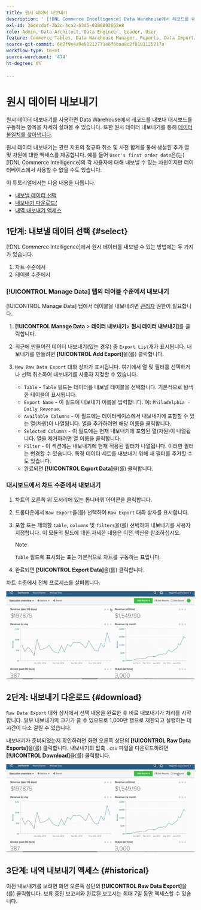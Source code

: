 ```yaml
---
title: 원시 데이터 내보내기
description: ' [!DNL Commerce Intelligence] Data Warehouse에서 레코드를 내보내 대시보드를 구동하는 항목을 자세히 살펴보는 방법에 대해 알아봅니다.'
exl-id: 26decdaf-2b2c-4ca2-b3d5-0386892662e8
role: Admin, Data Architect, Data Engineer, Leader, User
feature: Commerce Tables, Data Warehouse Manager, Reports, Data Import/Export
source-git-commit: 6e2f9e4a9e91212771e6f6baa8c2f8101125217a
workflow-type: tm+mt
source-wordcount: '474'
ht-degree: 0%

---
```


# 원시 데이터 내보내기

원시 데이터 내보내기를 사용하면 Data Warehouse에서 레코드를 내보내 대시보드를 구동하는 항목을 자세히 살펴볼 수 있습니다. 또한 원시 데이터 내보내기를 통해 [데이터 불일치를 찾아냅니다](https://experienceleague.adobe.com/docs/commerce-knowledge-base/kb/troubleshooting/miscellaneous/using-data-exports-to-pinpoint-discrepancies.html).

원시 데이터 내보내기는 관련 지표의 정규화 취소 및 사전 합계를 통해 생성된 추가 열 및 차원에 대한 액세스를 제공합니다. 예를 들어 `User's first order date`은(는) [!DNL Commerce Intelligence]의 각 사용자에 대해 내보낼 수 있는 차원이지만 데이터베이스에서 사용할 수 없을 수도 있습니다.

이 튜토리얼에서는 다음 내용을 다룹니다.

* [내보낼 데이터 선택](#select)
* [내보내기 다운로드(](#download)
* [내역 내보내기 액세스](#historical)

## 1단계: 내보낼 데이터 선택 {#select}

[!DNL Commerce Intelligence]에서 원시 데이터를 내보낼 수 있는 방법에는 두 가지가 있습니다.

1. 차트 수준에서
1. 테이블 수준에서

### [!UICONTROL Manage Data] 탭의 테이블 수준에서 내보내기

[!UICONTROL Manage Data] 탭에서 테이블을 내보내려면 [관리자](../administrator/user-management/user-management.md) 권한이 필요합니다.

1. **[!UICONTROL Manage Data** > **&#x200B;데이터 내보내기&#x200B;**> **원시 데이터 내보내기]**&#x200B;를 클릭합니다.
1. 최근에 만들어진 데이터 내보내기(있는 경우) 중 `Export List`개가 표시됩니다. 내보내기를 만들려면 **[!UICONTROL Add Export]**&#x200B;을(를) 클릭합니다.
1. `New Raw Data Export` 대화 상자가 표시됩니다. 여기에서 열 및 필터를 선택하거나 선택 취소하여 내보내기를 사용자 지정할 수 있습니다.

   * `Table` - `Table` 필드는 데이터를 내보낼 테이블을 선택합니다. 기본적으로 탐색한 테이블이 표시됩니다.
   * `Export Name` - 이 필드에 내보내기 이름을 입력합니다. 예: `Philadelphia - Daily Revenue`.
   * `Available Columns` - 이 필드에는 데이터베이스에서 내보내기에 포함할 수 있는 열(차원)이 나열됩니다. 열을 추가하려면 해당 이름을 클릭합니다.
   * `Selected Columns` - 이 필드에는 현재 내보내기에 포함된 열(차원)이 나열됩니다. 열을 제거하려면 열 이름을 클릭합니다.
   * `Filter` - 이 섹션에는 내보내기에 현재 적용된 필터가 나열됩니다. 이러한 필터는 변경할 수 있습니다. 특정 데이터 세트를 내보내기 위해 새 필터를 추가할 수도 있습니다.
   * 완료되면 **[!UICONTROL Export Data]**&#x200B;을(를) 클릭합니다.

### 대시보드에서 차트 수준에서 내보내기

1. 차트의 오른쪽 위 모서리에 있는 톱니바퀴 아이콘을 클릭합니다.

1. 드롭다운에서 `Raw Export`을(를) 선택하여 `Raw Export` 대화 상자를 표시합니다.

1. 포함 또는 제외할 `table`, `columns` 및 `filters`을(를) 선택하여 내보내기를 사용자 지정합니다. 이 모듈의 필드에 대한 자세한 내용은 이전 섹션을 참조하십시오.

   >[!NOTE]
   >
   >`Table` 필드에 표시되는 표는 기본적으로 차트를 구동하는 표입니다.

1. 완료되면 **[!UICONTROL Export Data]**&#x200B;을(를) 클릭합니다.

차트 수준에서 전체 프로세스를 살펴봅니다.

![](../assets/Chart-level_export.gif)

## 2단계: 내보내기 다운로드 {#download}

`Raw Data Export` 대화 상자에서 선택 내용을 완료한 후 바로 내보내기가 처리를 시작합니다. 일부 내보내기의 크기가 클 수 있으므로 1,000만 행으로 제한되고 실행하는 데 시간이 다소 걸릴 수 있습니다.

내보내기가 준비되었는지 확인하려면 화면 오른쪽 상단의 **[!UICONTROL Raw Data Exports]**&#x200B;을(를) 클릭합니다. 내보내기의 압축 `.csv` 파일을 다운로드하려면 **[!UICONTROL Download]**&#x200B;을(를) 클릭합니다.

![](../assets/Downloading_export.gif)

## 3단계: 내역 내보내기 액세스 {#historical}

이전 내보내기를 보려면 화면 오른쪽 상단의 **[!UICONTROL Raw Data Export]**&#x200B;을(를) 클릭합니다. 보류 중인 보고서와 완료된 보고서는 최대 7일 동안 액세스할 수 있습니다.
